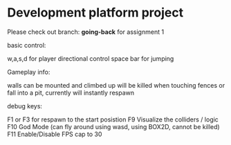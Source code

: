 # Development platform project

 Please check out branch: **going-back** for assignment 1

 basic control:
 
 w,a,s,d for player directional control
 space bar for jumping

 Gameplay info:
 
 walls can be mounted and climbed up
 will be killed when touching fences or fall into a pit, currently will instantly respawn

 debug keys: 
 
 F1 or F3 for respawn to the start posistion
 F9 Visualize the colliders / logic
 F10 God Mode (can fly around using wasd, using BOX2D, cannot be killed)
 F11 Enable/Disable FPS cap to 30

